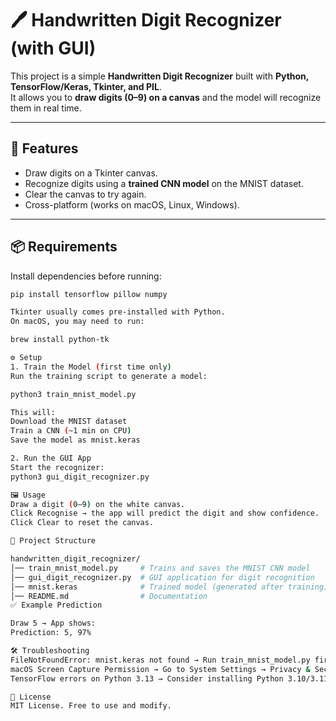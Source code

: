 # 🖊️ Handwritten Digit Recognizer (with GUI)

This project is a simple **Handwritten Digit Recognizer** built with **Python, TensorFlow/Keras, Tkinter, and PIL**.  
It allows you to **draw digits (0–9) on a canvas** and the model will recognize them in real time.

---

## 🚀 Features
- Draw digits on a Tkinter canvas.
- Recognize digits using a **trained CNN model** on the MNIST dataset.
- Clear the canvas to try again.
- Cross-platform (works on macOS, Linux, Windows).

---

## 📦 Requirements
Install dependencies before running:

```bash
pip install tensorflow pillow numpy

Tkinter usually comes pre-installed with Python.
On macOS, you may need to run:

brew install python-tk

⚙️ Setup
1. Train the Model (first time only)
Run the training script to generate a model:

python3 train_mnist_model.py

This will:
Download the MNIST dataset
Train a CNN (~1 min on CPU)
Save the model as mnist.keras

2. Run the GUI App
Start the recognizer:
python3 gui_digit_recognizer.py

🖼️ Usage
Draw a digit (0–9) on the white canvas.
Click Recognise → the app will predict the digit and show confidence.
Click Clear to reset the canvas.

📂 Project Structure

handwritten_digit_recognizer/
│── train_mnist_model.py     # Trains and saves the MNIST CNN model
│── gui_digit_recognizer.py  # GUI application for digit recognition
│── mnist.keras              # Trained model (generated after training)
│── README.md                # Documentation
✅ Example Prediction

Draw 5 → App shows:
Prediction: 5, 97%

🛠 Troubleshooting
FileNotFoundError: mnist.keras not found → Run train_mnist_model.py first.
macOS Screen Capture Permission → Go to System Settings → Privacy & Security → Screen Recording and allow Python/Terminal.
TensorFlow errors on Python 3.13 → Consider installing Python 3.10/3.11 for best compatibility.

📜 License
MIT License. Free to use and modify.
